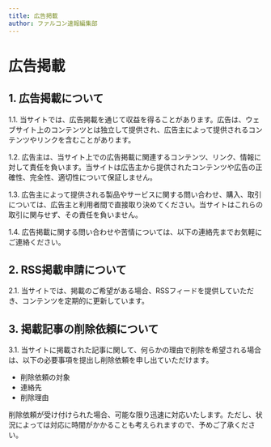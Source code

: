```yaml
---
title: 広告掲載
author: ファルコン速報編集部
---
```


# 広告掲載

## 1. 広告掲載について

1.1. 当サイトでは、広告掲載を通じて収益を得ることがあります。広告は、ウェブサイト上のコンテンツとは独立して提供され、広告主によって提供されるコンテンツやリンクを含むことがあります。

1.2. 広告主は、当サイト上での広告掲載に関連するコンテンツ、リンク、情報に対して責任を負います。当サイトは広告主から提供されたコンテンツや広告の正確性、完全性、適切性について保証しません。


1.3. 広告主によって提供される製品やサービスに関する問い合わせ、購入、取引については、広告主と利用者間で直接取り決めてください。当サイトはこれらの取引に関与せず、その責任を負いません。

1.4. 広告掲載に関する問い合わせや苦情については、以下の連絡先までお気軽にご連絡ください。

## 2. RSS掲載申請について


2.1. 当サイトでは、掲載のご希望がある場合、RSSフィードを提供していただき、コンテンツを定期的に更新しています。

## 3. 掲載記事の削除依頼について


3.1. 当サイトに掲載された記事に関して、何らかの理由で削除を希望される場合は、以下の必要事項を提出し削除依頼を申し出ていただけます。

 - 削除依頼の対象 
 - 連絡先
 - 削除理由

削除依頼が受け付けられた場合、可能な限り迅速に対応いたします。ただし、状況によっては対応に時間がかかることも考えられますので、予めご了承ください。

